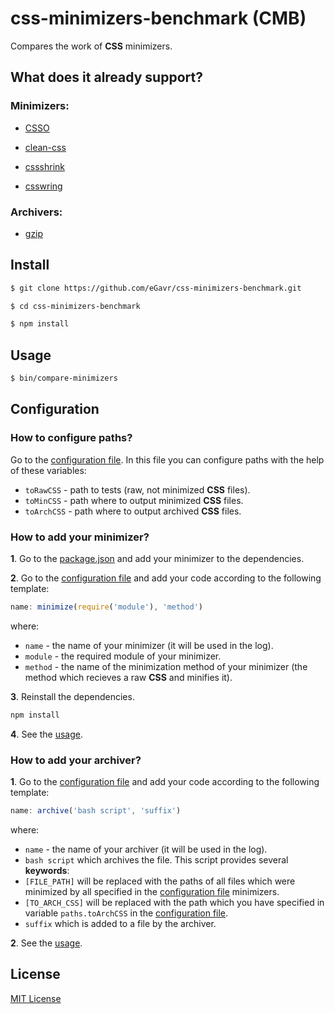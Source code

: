 # css-minimizers-benchmark (CMB)

Сompares the work of **CSS** minimizers.

## What does it already support?

### Minimizers:

* [CSSO](http://bem.info/tools/optimizers/csso/)

* [clean-css](https://github.com/GoalSmashers/clean-css)

* [cssshrink](https://github.com/stoyan/cssshrink)

* [csswring](https://github.com/hail2u/node-csswring)

### Archivers:

* [gzip](http://www.gzip.org/)

## Install

```bash
$ git clone https://github.com/eGavr/css-minimizers-benchmark.git

$ cd css-minimizers-benchmark

$ npm install
```

## Usage

```bash
$ bin/compare-minimizers
```

## Configuration

### How to configure paths?

Go to the [configuration file](https://github.com/eGavr/css-minimizers-benchmark/blob/master/.cmb/config.js#L20). In this file you can configure paths with the help of these variables:

* `toRawCSS` - path to tests (raw, not minimized **CSS** files).
* `toMinCSS` - path where to output minimized **CSS** files.
* `toArchCSS` - path where to output archived **CSS** files.

### How to add your minimizer?

**1**. Go to the [package.json](https://github.com/eGavr/css-minimizers-bench/blob/master/package.json#L27) and add your minimizer to the dependencies.

**2**. Go to the [configuration file](https://github.com/eGavr/css-minimizers-benchmark/blob/master/.cmb/config.js#L9) and add your code according to the following template:

```js
name: minimize(require('module'), 'method')
```

where:

 * `name` - the name of your minimizer (it will be used in the log).
 * `module` - the required module of your minimizer.
 * `method` - the name of the minimization method of your minimizer (the method which recieves a raw **CSS** and minifies it).

**3**. Reinstall the dependencies.

```bash
npm install
```

**4**. See the [usage](https://github.com/eGavr/css-minimizers-bench#usage).

### How to add your archiver?

**1**. Go to the [configuration file](https://github.com/eGavr/css-minimizers-benchmark/blob/master/.cmb/config.js#L16) and add your code according to the following template:

```js
name: archive('bash script', 'suffix')
```

where:
 * `name` - the name of your archiver (it will be used in the log).
 * `bash script` which archives the file. This script provides several **keywords**:
  * `[FILE_PATH]` will be replaced with the paths of all files which were minimized by all specified in the [configuration file](https://github.com/eGavr/css-minimizers-bench/blob/master/.cmb/config.js#L9) minimizers.
  * `[TO_ARCH_CSS]` will be replaced with the path which you have specified in variable `paths.toArchCSS` in the [configuration file](https://github.com/eGavr/css-minimizers-bench/blob/master/.cmb/config.js#L23).
 * `suffix` which is added to a file by the archiver.

**2**. See the [usage](https://github.com/eGavr/css-minimizers-bench#usage).

## License

[MIT License](http://en.wikipedia.org/wiki/MIT_License)
